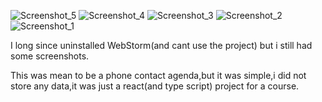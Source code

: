 ![Screenshot_5](https://github.com/pocatalin/phone_agenda_react/assets/32682232/3eb2e699-7464-4a13-b10d-9c7d4ad89702)
![Screenshot_4](https://github.com/pocatalin/phone_agenda_react/assets/32682232/cad142bb-c8e7-4ea9-a447-09cfd2b741bf)
![Screenshot_3](https://github.com/pocatalin/phone_agenda_react/assets/32682232/eda797cb-529b-48e3-812b-9ca59965e5af)
![Screenshot_2](https://github.com/pocatalin/phone_agenda_react/assets/32682232/04bd6f2b-8020-4b79-ae93-51783f341e7c)
![Screenshot_1](https://github.com/pocatalin/phone_agenda_react/assets/32682232/ece8cad9-3fcb-4949-9a68-d2b14d04ede7)


I long since uninstalled WebStorm(and cant use the project) but i still had some screenshots.


This was mean to be a phone contact agenda,but it was simple,i did not store any data,it was just a react(and type script) project for a course.



